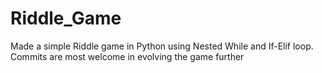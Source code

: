 # Riddle_Game
Made a simple Riddle game in Python using Nested While and If-Elif loop.
Commits are most welcome in evolving the game further  
